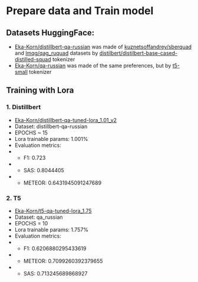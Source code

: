 # Prepare data and Train model

## Datasets HuggingFace:
* [Eka-Korn/distillbert-qa-russian](https://huggingface.co/datasets/Eka-Korn/distillbert-qa-russian) was made of [kuznetsoffandrey/sberquad](https://huggingface.co/datasets/kuznetsoffandrey/sberquad) and [lmqg/qag_ruquad](https://huggingface.co/datasets/lmqg/qag_ruquad) datasets by [distilbert/distilbert-base-cased-distilled-squad](https://huggingface.co/distilbert/distilbert-base-cased-distilled-squad) tokenizer
* [Eka-Korn/qa-russian](https://huggingface.co/datasets/Eka-Korn/qa-russian) was made of the same preferences, but by [t5-small](https://huggingface.co/google-t5/t5-small) tokenizer

## Training with Lora
### 1. Distillbert
* [Eka-Korn/distillbert-qa-tuned-lora_1.01_v2](https://huggingface.co/Eka-Korn/distillbert-qa-tuned-lora_1.01_v2)
* Dataset: distillbert-qa-russian
* EPOCHS ~ 15
* Lora trainable params: 1.001%
* Evaluation metrics: 
* * F1: 0.723
* * SAS: 0.8044405
* * METEOR: 0.6431945091247689

### 2. T5
* [Eka-Korn/t5-qa-tuned-lora_1.75](https://huggingface.co/Eka-Korn/t5-squad-tuned-lora_0.96)
* Dataset: qa_russian
* EPOCHS = 10
* Lora trainable params: 1.757%
* Evaluation metrics: 
* * F1: 0.6206880295433619
* * METEOR: 0.7099260392379655
* * SAS: 0.713245689868927